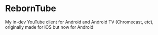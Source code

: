 # RebornTube
My in-dev YouTube client for Android and Android TV (Chromecast, etc), originally made for iOS but now for Android